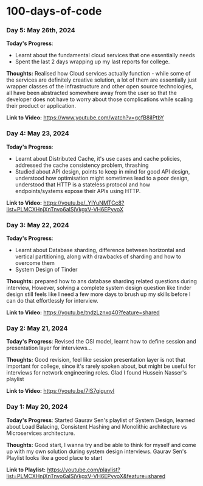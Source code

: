 # 100-days-of-code

### Day 5: May 26th, 2024

**Today's Progress**: 
- Learnt about the fundamental cloud services that one essentially needs
- Spent the last 2 days wrapping up my last reports for college.

**Thoughts:** Realised how Cloud services actually function - while some of the services are definitely creative solution, a lot of them are essentially just wrapper classes of the infrastructure and other open source technologies, all have been abstracted somewhere away from the user so that the developer does not have to worry about those complications while scaling their product or application.


**Link to Video:** https://www.youtube.com/watch?v=gcfB8iIPtbY

### Day 4: May 23, 2024

**Today's Progress**: 
- Learnt about Distributed Cache, it's use cases and cache policies, addressed the cache consistency problem, thrashing
- Studied about API design, points to keep in mind for good API design, understood how optimisation might sometimes lead to a poor design, understood that HTTP is a stateless protocol and how endpoints/systems expose their APIs using HTTP.

**Link to Video:** https://youtu.be/_YlYuNMTCc8?list=PLMCXHnjXnTnvo6alSjVkgxV-VH6EPyvoX

### Day 3: May 22, 2024

**Today's Progress**: 
- Learnt about Database sharding, difference between horizontal and vertical partitioning, along with drawbacks of sharding and how to overcome them
- System Design of Tinder

**Thoughts:** prepared how to ans database sharding related questions during interview, However, solving a complete system design question like tinder design still feels like I need a few more days to brush up my skills before I can do that effortlessly for interview.

**Link to Video:** https://youtu.be/tndzLznxq40?feature=shared

### Day 2: May 21, 2024

**Today's Progress**: Revised the OSI model, learnt how to define session and presentation layer for interviews...

**Thoughts:** Good revision, feel like session presentation layer is not that important for college, since it's rarely spoken about, but might be useful for interviews for network engineering roles. Glad I found Hussein Nasser's playlist

**Link to Video:** https://youtu.be/7IS7gigunyI

### Day 1: May 20, 2024

**Today's Progress**: Started Gaurav Sen's playlist of System Design, learned about Load Balacing, Consistent Hashing and Monolithic architecture vs Microservices architecture.

**Thoughts:** Good start, I wanna try and be able to think for myself and come up with my own solution during system design interviews. Gaurav Sen's Playlist looks like a good place to start

**Link to Playlist:** https://youtube.com/playlist?list=PLMCXHnjXnTnvo6alSjVkgxV-VH6EPyvoX&feature=shared